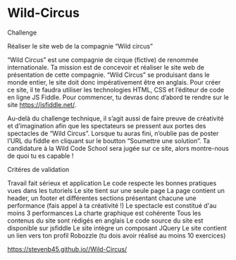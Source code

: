 # Wild-Circus

Challenge

Réaliser le site web de la compagnie “Wild circus”

“Wild Circus” est une compagnie de cirque (fictive) de renommée internationale. Ta mission est de concevoir et réaliser le site web de présentation de cette compagnie. “Wild Circus” se produisant dans le monde entier, le site doit donc impérativement être en anglais. Pour créer ce site, il te faudra utiliser les technologies HTML, CSS et l’éditeur de code en ligne JS Fiddle. Pour commencer, tu devras donc d’abord te rendre sur le site https://jsfiddle.net/.

Au-delà du challenge technique, il s’agit aussi de faire preuve de créativité et d’imagination afin que les spectateurs se pressent aux portes des spectacles de “Wild Circus”. Lorsque tu auras fini, n’oublie pas de poster l’URL du fiddle en cliquant sur le boutton “Soumettre une solution”. Ta candidature à la Wild Code School sera jugée sur ce site, alors montre-nous de quoi tu es capable !

Critéres de validation

Travail fait sérieux et application
Le code respecte les bonnes pratiques vues dans les tutoriels
Le site tient sur une seule page
La page contient un header, un footer et différentes sections présentant chacune une performance (fais appel à ta créativité !)
Le spectacle est constitué d'au moins 3 performances
La charte graphique est cohérente
Tous les contenus du site sont rédigés en anglais
Le code source du site est disponible sur jsfiddle
Le site intègre un composant JQuery
Le site contient un lien vers ton profil Robozzle (tu dois avoir réalisé au moins 10 exercices)

https://stevenb45.github.io//Wild-Circus/

